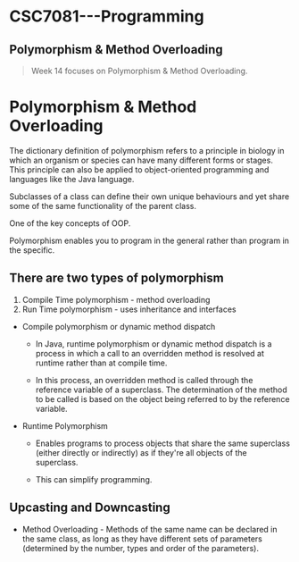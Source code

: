# CSC7081---Programming
## Polymorphism & Method Overloading

> Week 14 focuses on Polymorphism & Method Overloading.

# Polymorphism & Method Overloading

The dictionary definition of polymorphism refers to a principle in biology in which an organism or species can have many different forms or stages. This principle can also be applied to object-oriented programming and languages like the Java language.

Subclasses of a class can define their own unique behaviours and yet share some of the same functionality of the parent class.

One of the key concepts of OOP.

Polymorphism enables you to program in the general rather than program in the specific.

## There are two types of polymorphism
1. Compile Time polymorphism - method overloading
2. Run Time polymorphism - uses inheritance and interfaces

- Compile polymorphism or dynamic method dispatch

    - In Java, runtime polymorphism or dynamic method dispatch is a process in which a call to an overridden method is resolved at runtime rather than at compile time.

    - In this process, an overridden method is called through the reference variable of a superclass. The determination of the method to be called is based on the object being referred to by the reference variable.

- Runtime Polymorphism

    - Enables programs to process objects that share the same superclass (either directly or indirectly) as if they're all objects of the superclass.

    - This can simplify programming.

## Upcasting and Downcasting

- Method Overloading - Methods of the same name can be declared in the same class, as long as they have different sets of parameters (determined by the number, types and order of the parameters).